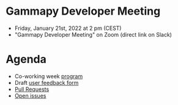 # Gammapy Developer Meeting

* Friday, January 21st, 2022 at 2 pm (CEST)
* "Gammapy Developer Meeting" on Zoom (direct link on Slack)
# Agenda

* Co-working week [program](https://github.com/gammapy/gammapy-meetings/blob/master/coding-sprints/2022-01-Co-Working-Week/README.md)
* Draft [user feedback form](https://docs.google.com/forms/d/e/1FAIpQLSfJfXNuarJY-8HdaVVOykd2YaJMqdMKGqyBGt53S5YyBAeI3Q/viewform?usp=sf_link)
* [Pull Requests](https://github.com/gammapy/gammapy/pulls)
* [Open issues](https://github.com/gammapy/gammapy/issues)


 


